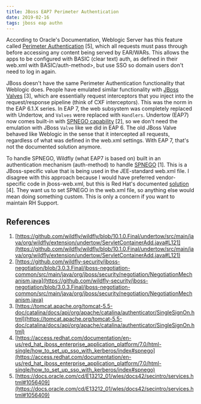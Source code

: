 ```yaml
---
title: JBoss EAP7 Perimeter Authentication
date: 2019-02-16
tags: jboss eap authn
---
```


According to Oracle's Documentation, Weblogic Server has this feature called [Perimeter Authentication](https://docs.oracle.com/cd/E13212_01/wles/docs42/secintro/services.html#1056409) [5], which all requests must pass through before accessing any content being served by EAR/WARs.  This allows the apps to be configured with BASIC (clear text) auth, as defined in their web.xml with <auth-method>BASIC/auth-method>, but use SSO so domain users don't need to log in again.

JBoss doesn't have the same Perimeter Authentication functionality that Weblogic does.  People have emulated similar functionality with [JBoss Valves](https://tomcat.apache.org/tomcat-5.5-doc/catalina/docs/api/org/apache/catalina/authenticator/SingleSignOn.html) [3], which are essentially request interceptors that you inject into the request/response pipeline (think of CXF interceptors).  This was the norm in the EAP 6.1.X series.  In EAP 7, the web subsystem was completely replaced with Undertow, and `Valves` were replaced with `Handlers`.  Undertow (EAP7) now comes built-in with [SPNEGO capability](https://github.com/wildfly-security/jboss-negotiation/blob/3.0.3.Final/jboss-negotiation-common/src/main/java/org/jboss/security/negotiation/NegotiationMechanism.java) [2], so we don't need the emulation with JBoss `Valve` like we did in EAP 6.  The old JBoss Valve behaved like Weblogic in the sense that it intercepted all requests, regardless of what was defined in the web.xml settings.  With EAP 7, that's not the documented solution anymore.

To handle SPNEGO, Wildfly (what EAP7 is based on) built in an authentication mechanism (auth-method) to handle [SPNEGO](https://github.com/wildfly/wildfly/blob/10.1.0.Final/undertow/src/main/java/org/wildfly/extension/undertow/ServletContainerAdd.java#L121) [1].  This is a JBoss-specific value that is being used in the JEE-standard web.xml file.  I disagree with this approach because I would have preferred vendor-specific code in jboss-web.xml, but this is Red Hat's documented [solution](https://access.redhat.com/documentation/en-us/red_hat_jboss_enterprise_application_platform/7.0/html-single/how_to_set_up_sso_with_kerberos/index#spnego
) [4].  They want us to set  <auth-method>SPNEGO</auth-method> in the web.xml file, so anything else would mean doing something custom.  This is only a concern if you want to maintain RH Support.


## References
1. [https://github.com/wildfly/wildfly/blob/10.1.0.Final/undertow/src/main/java/org/wildfly/extension/undertow/ServletContainerAdd.java#L121](https://github.com/wildfly/wildfly/blob/10.1.0.Final/undertow/src/main/java/org/wildfly/extension/undertow/ServletContainerAdd.java#L121)
2. [https://github.com/wildfly-security/jboss-negotiation/blob/3.0.3.Final/jboss-negotiation-common/src/main/java/org/jboss/security/negotiation/NegotiationMechanism.java](https://github.com/wildfly-security/jboss-negotiation/blob/3.0.3.Final/jboss-negotiation-common/src/main/java/org/jboss/security/negotiation/NegotiationMechanism.java)
3. [https://tomcat.apache.org/tomcat-5.5-doc/catalina/docs/api/org/apache/catalina/authenticator/SingleSignOn.html](https://tomcat.apache.org/tomcat-5.5-doc/catalina/docs/api/org/apache/catalina/authenticator/SingleSignOn.html)
4. [https://access.redhat.com/documentation/en-us/red_hat_jboss_enterprise_application_platform/7.0/html-single/how_to_set_up_sso_with_kerberos/index#spnego](https://access.redhat.com/documentation/en-us/red_hat_jboss_enterprise_application_platform/7.0/html-single/how_to_set_up_sso_with_kerberos/index#spnego)
5. [https://docs.oracle.com/cd/E13212_01/wles/docs42/secintro/services.html#1056409](https://docs.oracle.com/cd/E13212_01/wles/docs42/secintro/services.html#1056409)
